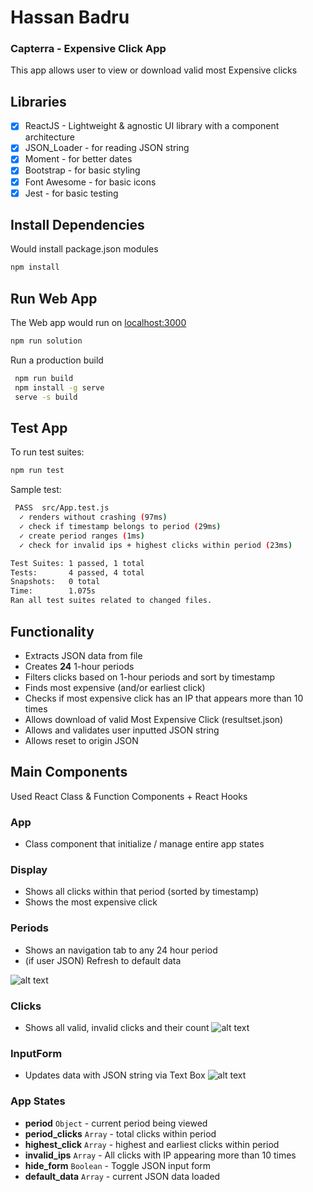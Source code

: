 # Hassan Badru
### Capterra - Expensive Click App
This app allows user to view or download valid most Expensive clicks

## Libraries
- [x] ReactJS - Lightweight & agnostic UI library with a component architecture
- [x] JSON_Loader - for reading JSON string
- [x] Moment - for better dates
- [x] Bootstrap - for basic styling
- [x] Font Awesome - for basic icons
- [x] Jest - for basic testing

## Install Dependencies
Would install package.json modules
```bash
npm install
```

## Run Web App
The Web app would run on [localhost:3000](http://localhost:3000/)

```bash
npm run solution
```

Run a production build
```bash
 npm run build
 npm install -g serve
 serve -s build
 ```

## Test App
To run test suites:
```bash
npm run test
```
Sample test:
```bash
 PASS  src/App.test.js
  ✓ renders without crashing (97ms)
  ✓ check if timestamp belongs to period (29ms)
  ✓ create period ranges (1ms)
  ✓ check for invalid ips + highest clicks within period (23ms)

Test Suites: 1 passed, 1 total
Tests:       4 passed, 4 total
Snapshots:   0 total
Time:        1.075s
Ran all test suites related to changed files.
```


## Functionality
- Extracts JSON data from file
- Creates **24** 1-hour periods
- Filters clicks based on 1-hour periods and sort by timestamp
- Finds most expensive (and/or earliest click)
- Checks if most expensive click has an IP that appears more than 10 times
- Allows download of valid Most Expensive Click (resultset.json)
- Allows and validates user inputted JSON string
- Allows reset to origin JSON

## Main Components
Used React Class & Function Components + React Hooks
### App
- Class component that initialize / manage entire app states

### Display
- Shows all clicks within that period (sorted by timestamp)
- Shows the most expensive click

### Periods
- Shows an navigation tab to any 24 hour period
- (if user JSON) Refresh to default data

![alt text](https://docs.google.com/uc?id=1cIe5aq5s08eLS_A5pXAKX6h5nwzaDMhJ "screenshot")

### Clicks
- Shows all valid, invalid clicks and their count
![alt text](https://docs.google.com/uc?id=1RgBO8PLJ2czsFQ4AJ7vUbMmvW7u42mJM "screenshot")

### InputForm
- Updates data with JSON string via Text Box
![alt text](https://docs.google.com/uc?id=1oJ5R8oE4jqucuSBPwsZ1pQRx9OQ6OA5H "screenshot")

### App States
- **period** ```Object``` - current period being viewed
- **period_clicks** ```Array``` - total clicks within period
- **highest_click** ```Array``` - highest and earliest clicks within period
- **invalid_ips** ```Array``` - All clicks with IP appearing more than 10 times
- **hide_form** ```Boolean``` - Toggle JSON input form
- **default_data** ```Array``` - current JSON data loaded

